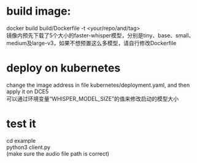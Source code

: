 # build image:
docker build build/Dockerfile -t <your/repo/and/tag>  
镜像内预先下载了5个大小的faster-whisper模型，分别是tiny、base、small、medium及large-v3，如果不想预置这么多模型，请自行修改Dockerfile

# deploy on kubernetes
change the image address in file kubernetes/deployment.yaml, and then apply it on DCE5  
可以通过环境变量“WHISPER_MODEL_SIZE”的值来修改启动的模型大小  

# test it
cd example  
python3 client.py  
(make sure the audio file path is correct)  
